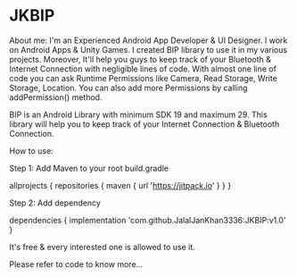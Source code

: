 # JKBIP

About me:
    I'm an Experienced Android App Developer & UI Designer. I work on Android Apps & Unity Games. I created BIP library to use it in my various projects. Moreover, It'll help you guys to keep track of your Bluetooth & Internet Connection with negligible lines of code. With almost one line of code you can ask Runtime Permissions like Camera, Read Storage, Write Storage, Location. You can also add more Permissions by calling addPermission() method.

BIP is an Android Library with minimum SDK 19 and maximum 29. This library will help you to keep track of your Internet Connection & Bluetooth Connection.

How to use:

Step 1: Add Maven to your root build.gradle

allprojects {
		repositories {
			maven { url 'https://jitpack.io' }
		}
}
  
Step 2: Add dependency

dependencies {
	   implementation 'com.github.JalalJanKhan3336:JKBIP:v1.0'
}

It's free & every interested one is allowed to use it.

Please refer to code to know more...
